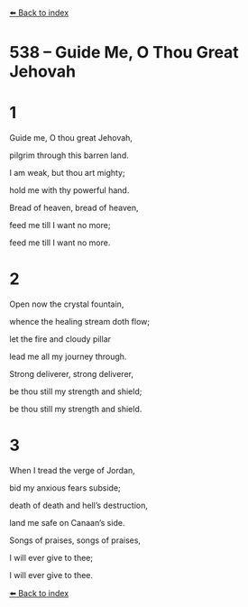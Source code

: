 [⬅️ Back to index](../README.md)

# 538 – Guide Me, O Thou Great Jehovah





# 1

Guide me, O thou great Jehovah,

pilgrim through this barren land.

I am weak, but thou art mighty;

hold me with thy powerful hand.

Bread of heaven, bread of heaven,

feed me till I want no more;

feed me till I want no more.



# 2

Open now the crystal fountain,

whence the healing stream doth flow;

let the fire and cloudy pillar

lead me all my journey through.

Strong deliverer, strong deliverer,

be thou still my strength and shield;

be thou still my strength and shield.



# 3

When I tread the verge of Jordan,

bid my anxious fears subside;

death of death and hell’s destruction,

land me safe on Canaan’s side.

Songs of praises, songs of praises,

I will ever give to thee;

I will ever give to thee.

[⬅️ Back to index](../README.md)
